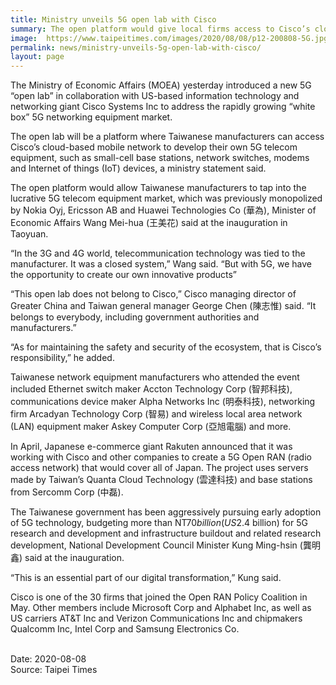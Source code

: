 ```yaml
---
title: Ministry unveils 5G open lab with Cisco
summary: The open platform would give local firms access to Cisco’s cloud-based mobile network to develop 5G telecom equipment and tap into the global market
image:  https://www.taipeitimes.com/images/2020/08/08/p12-200808-5G.jpg
permalink: news/ministry-unveils-5g-open-lab-with-cisco/
layout: page
---
```

The Ministry of Economic Affairs (MOEA) yesterday introduced a new 5G “open lab” in collaboration with US-based information technology and networking giant Cisco Systems Inc to address the rapidly growing “white box” 5G networking equipment market.

The open lab will be a platform where Taiwanese manufacturers can access Cisco’s cloud-based mobile network to develop their own 5G telecom equipment, such as small-cell base stations, network switches, modems and Internet of things (IoT) devices, a ministry statement said.

The open platform would allow Taiwanese manufacturers to tap into the lucrative 5G telecom equipment market, which was previously monopolized by Nokia Oyj, Ericsson AB and Huawei Technologies Co (華為), Minister of Economic Affairs Wang Mei-hua (王美花) said at the inauguration in Taoyuan.

“In the 3G and 4G world, telecommunication technology was tied to the manufacturer. It was a closed system,” Wang said. “But with 5G, we have the opportunity to create our own innovative products”

“This open lab does not belong to Cisco,” Cisco managing director of Greater China and Taiwan general manager George Chen (陳志惟) said. “It belongs to everybody, including government authorities and manufacturers.”

“As for maintaining the safety and security of the ecosystem, that is Cisco’s responsibility,” he added.

Taiwanese network equipment manufacturers who attended the event included Ethernet switch maker Accton Technology Corp (智邦科技), communications device maker Alpha Networks Inc (明泰科技), networking firm Arcadyan Technology Corp (智易) and wireless local area network (LAN) equipment maker Askey Computer Corp (亞旭電腦) and more.

In April, Japanese e-commerce giant Rakuten announced that it was working with Cisco and other companies to create a 5G Open RAN (radio access network) that would cover all of Japan. The project uses servers made by Taiwan’s Quanta Cloud Technology (雲達科技) and base stations from Sercomm Corp (中磊).

The Taiwanese government has been aggressively pursuing early adoption of 5G technology, budgeting more than NT$70 billion (US$2.4 billion) for 5G research and development and infrastructure buildout and related research development, National Development Council Minister Kung Ming-hsin (龔明鑫) said at the inauguration.

“This is an essential part of our digital transformation,” Kung said.

Cisco is one of the 30 firms that joined the Open RAN Policy Coalition in May. Other members include Microsoft Corp and Alphabet Inc, as well as US carriers AT&T Inc and Verizon Communications Inc and chipmakers Qualcomm Inc, Intel Corp and Samsung Electronics Co.

<br/>
Date: 2020-08-08
<br/>
Source: Taipei Times
